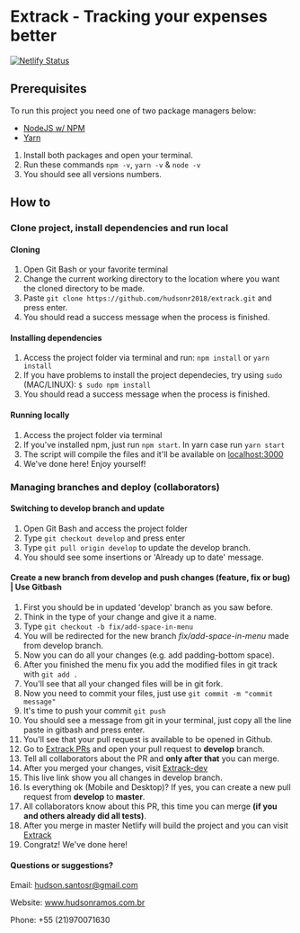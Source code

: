 # Extrack - Tracking your expenses better

[![Netlify Status](https://api.netlify.com/api/v1/badges/0158b4af-a1a9-4560-b368-ba5d0eb254c4/deploy-status)](https://app.netlify.com/sites/extrack/deploys)

## Prerequisites

To run this project you need one of two package managers below:

- [NodeJS w/ NPM](https://nodejs.org/en/)
- [Yarn](https://yarnpkg.com/en/docs/getting-started)

1. Install both packages and open your terminal.
2. Run these commands `npm -v`, `yarn -v` & `node -v`
3. You should see all versions numbers.

## How to

### Clone project, install dependencies and run local

#### Cloning

1. Open Git Bash or your favorite terminal
2. Change the current working directory to the location where you want the cloned directory to be made.
3. Paste `git clone https://github.com/hudsonr2018/extrack.git` and press enter.
4. You should read a success message when the process is finished.

#### Installing dependencies

1. Access the project folder via terminal and run: `npm install` or `yarn install`
2. If you have problems to install the project dependecies, try using `sudo` (MAC/LINUX): `$ sudo npm install`
3. You should read a success message when the process is finished.

#### Running locally

1. Access the project folder via terminal
2. If you've installed npm, just run `npm start`. In yarn case run `yarn start`
3. The script will compile the files and it'll be available on [localhost:3000](http://localhost:3000)
4. We've done here! Enjoy yourself!

### Managing branches and deploy (collaborators)

#### Switching to develop branch and update

1. Open Git Bash and access the project folder
2. Type `git checkout develop` and press enter
3. Type `git pull origin develop` to update the develop branch.
4. You should see some insertions or 'Already up to date' message.

#### Create a new branch from develop and push changes (feature, fix or bug) | Use Gitbash

1. First you should be in updated 'develop' branch as you saw before.
2. Think in the type of your change and give it a name.
3. Type `git checkout -b fix/add-space-in-menu`
4. You will be redirected for the new branch _fix/add-space-in-menu_ made from develop branch.
5. Now you can do all your changes (e.g. add padding-bottom space).
6. After you finished the menu fix you add the modified files in git track with `git add .`
7. You'll see that all your changed files will be in git fork.
8. Now you need to commit your files, just use `git commit -m "commit message"`
9. It's time to push your commit `git push`
10. You should see a message from git in your terminal, just copy all the line paste in gitbash and press enter.
11. You'll see that your pull request is available to be opened in Github.
12. Go to [Extrack PRs](https://github.com/hudsonr2018/extrack/pulls) and open your pull request to **develop** branch.
13. Tell all collaborators about the PR and **only after that** you can merge.
14. After you merged your changes, visit [Extrack-dev](https://extrack-dev.netlify.com)
15. This live link show you all changes in develop branch.
16. Is everything ok (Mobile and Desktop)? If yes, you can create a new pull request from **develop** to **master**.
17. All collaborators know about this PR, this time you can merge **(if you and others already did all tests)**.
18. After you merge in master Netlify will build the project and you can visit [Extrack](https://extrack.netlify.com)
19. Congratz! We've done here!

#### Questions or suggestions?

Email: hudson.santosr@gmail.com

Website: www.hudsonramos.com.br

Phone: +55 (21)970071630
